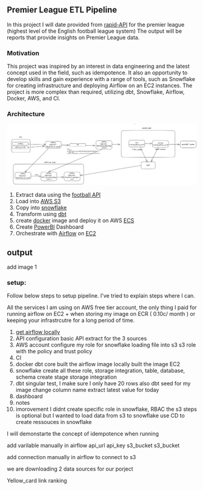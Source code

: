 ## Premier League ETL Pipeline

In this project I will date provided from [rapid-API](https://rapidapi.com/hub) for the premier league (highest level of the English football league system)
The output will be reports that provide insights on Premier League data.

### Motivation
This project was inspired by an interest in data engineering and the latest concept used in the field, such as idempotence. It also an opportunity to develop skills and gain experience with a range of tools, such as Snowflake for creating infrastructure and deploying Airflow on an EC2 instances. The project is more complex than required, utilizing dbt, Snowflake, Airflow, Docker, AWS, and CI.

### Architecture 

![Image description](images/architecture_plot_initial.png)
1. Extract data using the [football API](https://rapidapi.com/api-sports/api/API-FOOTBALL)
2. Load into [AWS S3](https://aws.amazon.com/s3/)
3. Copy into [snowflake](https://www.snowflake.com/en/)
4. Transform using [dbt](https://www.getdbt.com/)
5. create [docker](https://www.docker.com/) image and deploy it on AWS [ECS](https://aws.amazon.com/ecs/)
6. Create [PowerBI](https://powerbi.microsoft.com/en-gb/) Dashboard
7. Orchestrate with [Airflow](https://airflow.apache.org/) on [EC2](https://aws.amazon.com/ec2/)

## output
add image 1

### setup:

Follow below steps to setup pipeline. I've tried to explain steps where I can. 

All the services I am using on AWS free tier account,  the only thing I paid for running airflow on EC2 + when storing my image on ECR ( 0.10c/ month ) or keeping your infrastrcutre for a long period of time.

1. [get airflow locally](instructions/airflow_local.md) 
2.  API configuration
    basic API extract for the 3 sources
3.  AWS account
    configure my role for snowflake
    loading file into s3
    s3 role with the policy and trust policy
4. CI
5. docker
    dbt core
    built the airflow image locally
    built the image EC2
6. snowflake 
    create all these role, storage integration, table, database, schema
    create stage
    storage integration
7. dbt
    singular test,
    I make sure I only have 20 rows also
    dbt seed for my image 
    change column name 
    extract latest value for today
8. dashboard
9. notes
10. imorovement
    I didnt create specific role in snowflake, RBAC
    the s3 steps is optional but I wanted to load data from s3 to snowflake
    use CD to create ressouces in snowflake

I will demonstarte the concept of idempotence when running 

add varilable manually in airflow
api_url
api_key
s3_bucket
s3_bucket

add connection manually in airflow to connect to s3

we are downloading 2 data sources for our porject

Yellow_card link
ranking

